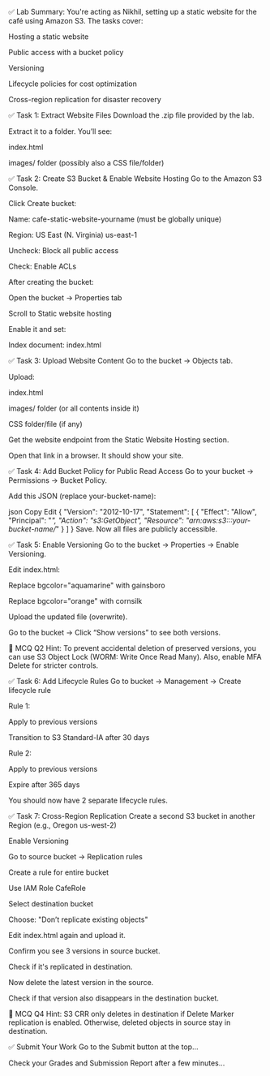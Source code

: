 ✅ Lab Summary:
You're acting as Nikhil, setting up a static website for the café using Amazon S3. The tasks cover:

Hosting a static website

Public access with a bucket policy

Versioning

Lifecycle policies for cost optimization

Cross-region replication for disaster recovery

✅ Task 1: Extract Website Files
Download the .zip file provided by the lab.

Extract it to a folder. You’ll see:

index.html

images/ folder (possibly also a CSS file/folder)

✅ Task 2: Create S3 Bucket & Enable Website Hosting
Go to the Amazon S3 Console.

Click Create bucket:

Name: cafe-static-website-yourname (must be globally unique)

Region: US East (N. Virginia) us-east-1

Uncheck: Block all public access

Check: Enable ACLs

After creating the bucket:

Open the bucket → Properties tab

Scroll to Static website hosting

Enable it and set:

Index document: index.html

✅ Task 3: Upload Website Content
Go to the bucket → Objects tab.

Upload:

index.html

images/ folder (or all contents inside it)

CSS folder/file (if any)

Get the website endpoint from the Static Website Hosting section.

Open that link in a browser. It should show your site.

✅ Task 4: Add Bucket Policy for Public Read Access
Go to your bucket → Permissions → Bucket Policy.

Add this JSON (replace your-bucket-name):

json
Copy
Edit
{
  "Version": "2012-10-17",
  "Statement": [
    {
      "Effect": "Allow",
      "Principal": "*",
      "Action": "s3:GetObject",
      "Resource": "arn:aws:s3:::your-bucket-name/*"
    }
  ]
}
Save. Now all files are publicly accessible.

✅ Task 5: Enable Versioning
Go to the bucket → Properties → Enable Versioning.

Edit index.html:

Replace bgcolor="aquamarine" with gainsboro

Replace bgcolor="orange" with cornsilk

Upload the updated file (overwrite).

Go to the bucket → Click “Show versions” to see both versions.

📌 MCQ Q2 Hint: To prevent accidental deletion of preserved versions, you can use S3 Object Lock (WORM: Write Once Read Many). Also, enable MFA Delete for stricter controls.

✅ Task 6: Add Lifecycle Rules
Go to bucket → Management → Create lifecycle rule

Rule 1:

Apply to previous versions

Transition to S3 Standard-IA after 30 days

Rule 2:

Apply to previous versions

Expire after 365 days

You should now have 2 separate lifecycle rules.

✅ Task 7: Cross-Region Replication
Create a second S3 bucket in another Region (e.g., Oregon us-west-2)

Enable Versioning

Go to source bucket → Replication rules

Create a rule for entire bucket

Use IAM Role CafeRole

Select destination bucket

Choose: "Don’t replicate existing objects"

Edit index.html again and upload it.

Confirm you see 3 versions in source bucket.

Check if it's replicated in destination.

Now delete the latest version in the source.

Check if that version also disappears in the destination bucket.

📌 MCQ Q4 Hint: S3 CRR only deletes in destination if Delete Marker replication is enabled. Otherwise, deleted objects in source stay in destination.

✅ Submit Your Work
Go to the Submit button at the top...

Check your Grades and Submission Report after a few minutes...